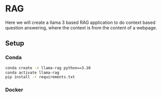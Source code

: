 # RAG

Here we will create a llama 3 based RAG application to do context based question answering, where the context is from the content of a webpage.

## Setup

### Conda
```bash
conda create -n llama-rag python==3.10
conda activate llama-rag
pip install -r requirements.txt
```

### Docker